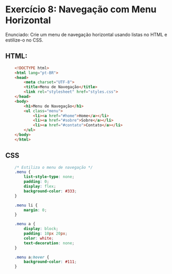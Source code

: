 # Exercício 8: Navegação com Menu Horizontal

Enunciado: Crie um menu de navegação horizontal usando listas no HTML e estilize-o no CSS.

## HTML:
``` html
    <!DOCTYPE html>
    <html lang="pt-BR">
    <head>
        <meta charset="UTF-8">
        <title>Menu de Navegação</title>
        <link rel="stylesheet" href="styles.css">
    </head>
    <body>
        <h1>Menu de Navegação</h1>
        <ul class="menu">
            <li><a href="#home">Home</a></li>
            <li><a href="#sobre">Sobre</a></li>
            <li><a href="#contato">Contato</a></li>
        </ul>
    </body>
    </html>
```

## CSS
``` css
    /* Estiliza o menu de navegação */
    .menu {
        list-style-type: none;
        padding: 0;
        display: flex;
        background-color: #333;
    }

    .menu li {
        margin: 0;
    }

    .menu a {
        display: block;
        padding: 10px 20px;
        color: white;
        text-decoration: none;
    }

    .menu a:hover {
        background-color: #111;
    }
```